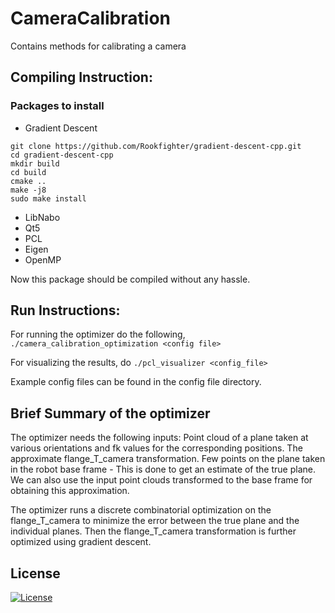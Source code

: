 # CameraCalibration
Contains methods for calibrating a camera

## Compiling Instruction:

### Packages to install

* Gradient Descent
```
git clone https://github.com/Rookfighter/gradient-descent-cpp.git 
cd gradient-descent-cpp 
mkdir build 
cd build 
cmake .. 
make -j8 
sudo make install
```
* LibNabo
* Qt5
* PCL
* Eigen
* OpenMP

Now this package should be compiled without any hassle.

## Run Instructions:
For running the optimizer do the following,
```./camera_calibration_optimization <config file>```

For visualizing the results, do 
```./pcl_visualizer <config_file>```

Example config files can be found in the config file directory.

## Brief Summary of the optimizer

The optimizer needs the following inputs:
Point cloud of a plane taken at various orientations and fk values for the corresponding positions. 
The approximate flange_T_camera transformation.
Few points on the plane taken in the robot base frame - This is done to get an estimate of the true plane. We can also use the input point clouds transformed to the base frame for obtaining this approximation.

The optimizer runs a discrete combinatorial optimization on the flange_T_camera to minimize the error between the true plane and the individual planes.
Then the flange_T_camera transformation is further optimized using gradient descent. 

## License
[![License](https://img.shields.io/badge/License-Apache%202.0-blue.svg)](https://opensource.org/licenses/Apache-2.0)

